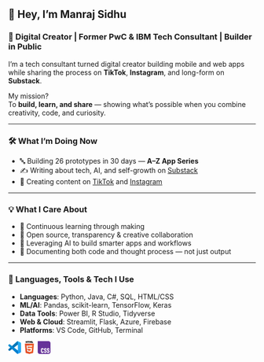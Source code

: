 ## 👋 Hey, I’m Manraj Sidhu

### 🚀 Digital Creator | Former PwC & IBM Tech Consultant | Builder in Public

I’m a tech consultant turned digital creator building mobile and web apps while sharing the process on **TikTok**, **Instagram**, and long-form on **Substack**.

My mission?  
To **build, learn, and share** — showing what’s possible when you combine creativity, code, and curiosity.

---

### 🛠️ What I’m Doing Now
- 🔤 Building 26 prototypes in 30 days — **A–Z App Series**
- ✍️ Writing about tech, AI, and self-growth on [Substack](#) <!-- Add your Substack link here -->
- 🎥 Creating content on [TikTok](https://www.tiktok.com/@manrajsidhubuilds) and [Instagram](https://www.instagram.com/manrajsidhubuilds)

---

### 💡 What I Care About
- 🌱 Continuous learning through making
- 🤝 Open source, transparency & creative collaboration
- 🤖 Leveraging AI to build smarter apps and workflows
- 🧠 Documenting both code and thought process — not just output

---

### 🧰 Languages, Tools & Tech I Use
- **Languages**: Python, Java, C#, SQL, HTML/CSS  
- **ML/AI**: Pandas, scikit-learn, TensorFlow, Keras  
- **Data Tools**: Power BI, R Studio, Tidyverse  
- **Web & Cloud**: Streamlit, Flask, Azure, Firebase  
- **Platforms**: VS Code, GitHub, Terminal

<p float="left">
  <img alt="VS Code" width="26px" src="https://raw.githubusercontent.com/github/explore/80688e429a7d4ef2fca1e82350fe8e3517d3494d/topics/visual-studio-code/visual-studio-code.png" />
  <img alt="HTML5" width="26px" src="https://raw.githubusercontent.com/github/explore/80688e429a7d4ef2fca1e82350fe8e3517d3494d/topics/html/html.png" />
  <img alt="CSS3" width="26px" src="https://raw.githubusercontent.com/github/explore/80688e429a7d4ef2fca1e82350fe8e3517d3494d/topics/css/css.png" />
  <img alt="Git" width="26px" src="https://raw.githubusercontent.com/github/explo
